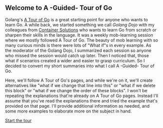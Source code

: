 ## Welcome to A -Guided- Tour of Go

Golang's [A Tour of Go](https://go.dev/tour/welcome/1) is a great starting point for anyone who wants to learn Go. A while back, we started something we call *Golang Dojo* with my colleagues from [Container Solutions](https://github.com/ContainerSolutions) who wants to learn Go from scratch or sharpen their skills in the language. It was a weekly mob-learning session where we mostly followed A Tour of Go. The beauty of mob learning with so many curious minds is there were lots of "What if"s in every example. As the moderator of the Golang Dojo, I summarized each session so anyone who missed the session would catch up later. Then I noticed that, those what if scenarios created a wider and easier to grasp curriculum. So I decided to convert my short summaries into what I call A -Guided- Tour of Go. 

Here, we'll follow A Tour of Go's pages, and while we're on it, we'll create alternatives like "what if we change that line into this" or "what if we delete this block" or "what if we change the order of these blocks". I won't be repeating the explanations that're already on A Tour of Go pages. Instead I'll assume that you've read the explanations there and tried the example that's provided on that page. I'll provide additional information as needed, and some more examples to elaborate more on the subject in hand.

[Start the tour](basics/packages-variables-functions/1-2.md)

